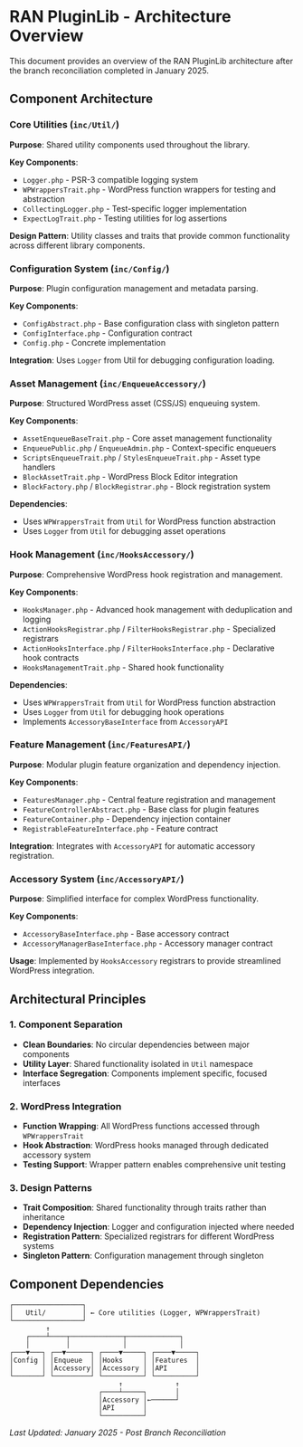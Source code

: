 # RAN PluginLib - Architecture Overview

This document provides an overview of the RAN PluginLib architecture after the branch reconciliation completed in January 2025.

## Component Architecture

### Core Utilities (`inc/Util/`)

**Purpose**: Shared utility components used throughout the library.

**Key Components**:

- `Logger.php` - PSR-3 compatible logging system
- `WPWrappersTrait.php` - WordPress function wrappers for testing and abstraction
- `CollectingLogger.php` - Test-specific logger implementation
- `ExpectLogTrait.php` - Testing utilities for log assertions

**Design Pattern**: Utility classes and traits that provide common functionality across different library components.

### Configuration System (`inc/Config/`)

**Purpose**: Plugin configuration management and metadata parsing.

**Key Components**:

- `ConfigAbstract.php` - Base configuration class with singleton pattern
- `ConfigInterface.php` - Configuration contract
- `Config.php` - Concrete implementation

**Integration**: Uses `Logger` from Util for debugging configuration loading.

### Asset Management (`inc/EnqueueAccessory/`)

**Purpose**: Structured WordPress asset (CSS/JS) enqueuing system.

**Key Components**:

- `AssetEnqueueBaseTrait.php` - Core asset management functionality
- `EnqueuePublic.php` / `EnqueueAdmin.php` - Context-specific enqueuers
- `ScriptsEnqueueTrait.php` / `StylesEnqueueTrait.php` - Asset type handlers
- `BlockAssetTrait.php` - WordPress Block Editor integration
- `BlockFactory.php` / `BlockRegistrar.php` - Block registration system

**Dependencies**:

- Uses `WPWrappersTrait` from `Util` for WordPress function abstraction
- Uses `Logger` from `Util` for debugging asset operations

### Hook Management (`inc/HooksAccessory/`)

**Purpose**: Comprehensive WordPress hook registration and management.

**Key Components**:

- `HooksManager.php` - Advanced hook management with deduplication and logging
- `ActionHooksRegistrar.php` / `FilterHooksRegistrar.php` - Specialized registrars
- `ActionHooksInterface.php` / `FilterHooksInterface.php` - Declarative hook contracts
- `HooksManagementTrait.php` - Shared hook functionality

**Dependencies**:

- Uses `WPWrappersTrait` from `Util` for WordPress function abstraction
- Uses `Logger` from `Util` for debugging hook operations
- Implements `AccessoryBaseInterface` from `AccessoryAPI`

### Feature Management (`inc/FeaturesAPI/`)

**Purpose**: Modular plugin feature organization and dependency injection.

**Key Components**:

- `FeaturesManager.php` - Central feature registration and management
- `FeatureControllerAbstract.php` - Base class for plugin features
- `FeatureContainer.php` - Dependency injection container
- `RegistrableFeatureInterface.php` - Feature contract

**Integration**: Integrates with `AccessoryAPI` for automatic accessory registration.

### Accessory System (`inc/AccessoryAPI/`)

**Purpose**: Simplified interface for complex WordPress functionality.

**Key Components**:

- `AccessoryBaseInterface.php` - Base accessory contract
- `AccessoryManagerBaseInterface.php` - Accessory manager contract

**Usage**: Implemented by `HooksAccessory` registrars to provide streamlined WordPress integration.

## Architectural Principles

### 1. Component Separation

- **Clean Boundaries**: No circular dependencies between major components
- **Utility Layer**: Shared functionality isolated in `Util` namespace
- **Interface Segregation**: Components implement specific, focused interfaces

### 2. WordPress Integration

- **Function Wrapping**: All WordPress functions accessed through `WPWrappersTrait`
- **Hook Abstraction**: WordPress hooks managed through dedicated accessory system
- **Testing Support**: Wrapper pattern enables comprehensive unit testing

### 3. Design Patterns

- **Trait Composition**: Shared functionality through traits rather than inheritance
- **Dependency Injection**: Logger and configuration injected where needed
- **Registration Pattern**: Specialized registrars for different WordPress systems
- **Singleton Pattern**: Configuration management through singleton

## Component Dependencies

```
┌─────────────────┐
│   Util/         │ ← Core utilities (Logger, WPWrappersTrait)
└─────────────────┘
         ↑
    ┌────┴────┬─────────────┬─────────────┐
    │         │             │             │
┌───▼───┐ ┌──▼──────┐ ┌────▼─────┐ ┌────▼─────┐
│Config │ │Enqueue  │ │Hooks     │ │Features  │
│       │ │Accessory│ │Accessory │ │API       │
└───────┘ └─────────┘ └──────────┘ └──────────┘
                           ↑             ↑
                      ┌────┴─────┐       │
                      │Accessory │←──────┘
                      │API       │
                      └──────────┘
```

_Last Updated: January 2025 - Post Branch Reconciliation_
